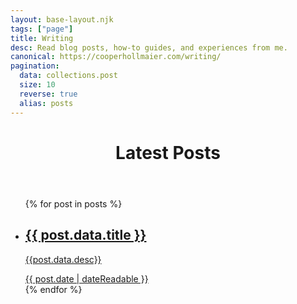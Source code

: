 ```yaml
---
layout: base-layout.njk
tags: ["page"]
title: Writing
desc: Read blog posts, how-to guides, and experiences from me.
canonical: https://cooperhollmaier.com/writing/
pagination:
  data: collections.post
  size: 10
  reverse: true
  alias: posts
---
```


<header>
<div class="profile">
<h1> Latest Posts </h1>
</div>
</header>
<article class="container">

<ul class="cards container" role="list">
{% for post in posts %}

<li class="card">
    <a class="none" href="{{ post.data.canonical}}">
    <div class="text">
        <h2 class="post__title__list">{{ post.data.title }}</h3>
        <p> {{post.data.desc}} </p>
        <time class="card__date" datetime="{{ post.date | dateIso }}">{{ post.date | dateReadable }}</time>
      </div>
    </a>
  </li>
{% endfor %}
</section>
</article>
